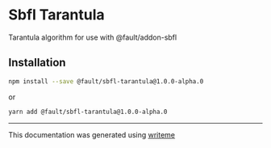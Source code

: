 # Sbfl Tarantula

Tarantula algorithm for use with @fault/addon-sbfl

## Installation

```bash
npm install --save @fault/sbfl-tarantula@1.0.0-alpha.0
```
or
```bash
yarn add @fault/sbfl-tarantula@1.0.0-alpha.0
```

---
This documentation was generated using [writeme](https://www.npmjs.com/package/@writeme/core)
